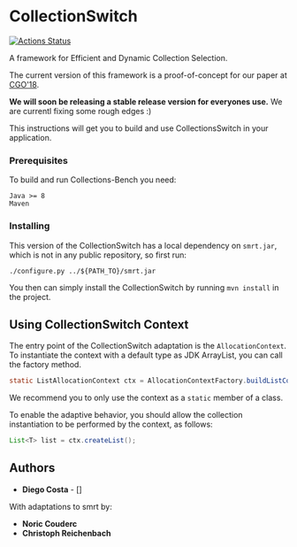 # CollectionSwitch

[![Actions Status](https://github.com/DiegoEliasCosta/collectionSwitch/workflows/Java%20CI%20with%20Maven/badge.svg)](https://github.com/DiegoEliasCosta/collectionSwitch/actions)

A framework for Efficient and Dynamic Collection Selection.

The current version of this framework is a proof-of-concept for our paper at [CGO'18](https://www.researchgate.net/publication/322438185_CollectionSwitch_A_Framework_for_Efficient_and_Dynamic_Collection_Selection).

**We will soon be releasing a stable release version for everyones use.** We are currentl fixing some rough edges :)

This instructions will get you to build and use CollectionsSwitch in your application.

### Prerequisites

To build and run Collections-Bench you need:

```
Java >= 8
Maven
```

### Installing

This version of the CollectionSwitch has a local dependency on `smrt.jar`, which is not in any
public repository, so first run:

```
./configure.py ../${PATH_TO}/smrt.jar
```

You then can simply install the CollectionSwitch by running `mvn install` in the project.

## Using CollectionSwitch Context

The entry point of the CollectionSwitch adaptation is the `AllocationContext`.
To instantiate the context with a default type as JDK ArrayList, you can call the factory method.

```java
static ListAllocationContext ctx = AllocationContextFactory.buildListContext(ListCollectionType.JDK_ARRAYLIST, "myContextName");
```

We recommend you to only use the context as a `static` member of a class.

To enable the adaptive behavior, you should allow the collection instantiation to be performed by the context, as follows:

```java
List<T> list = ctx.createList();

```

## Authors

* **Diego Costa** - [] 

With adaptations to smrt by:

* **Noric Couderc**
* **Christoph Reichenbach**


